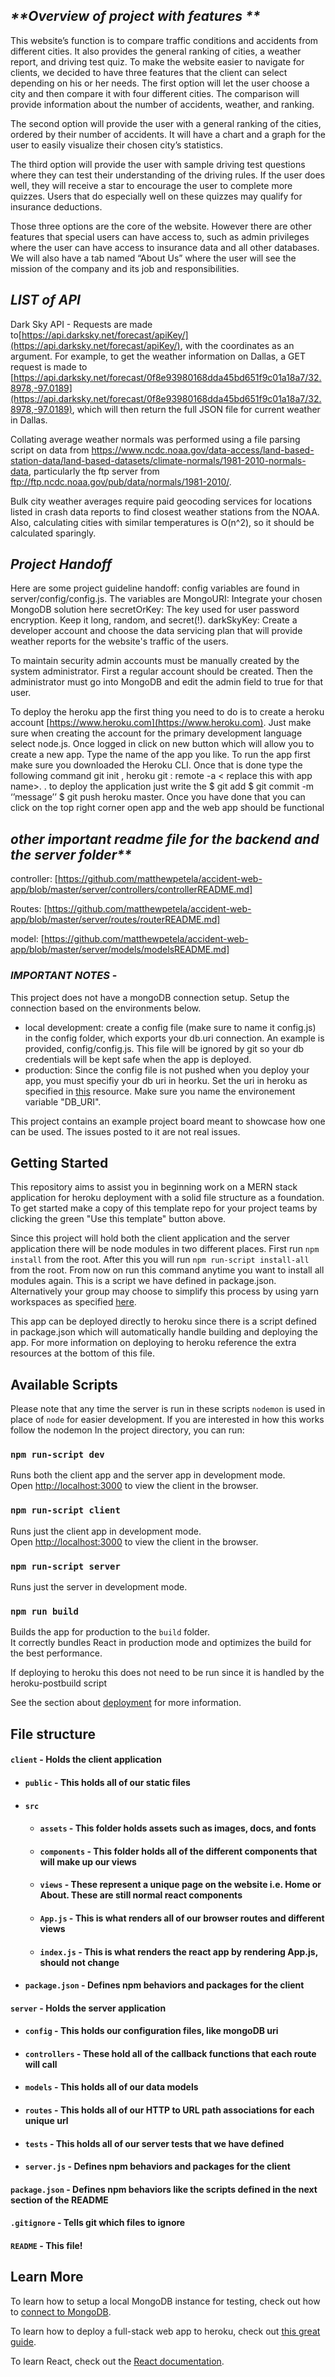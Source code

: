 ## _**Overview of project with features **_

  This website’s function is to compare traffic conditions and accidents from different cities. It also provides the general ranking of cities, a weather report, and driving test quiz. To make the website easier to navigate for clients, we decided to have three features that the client can select depending on his or her needs. 
The first option will let the user choose a city and then compare it with four different cities. The comparison will provide information about the number of accidents, weather, and ranking.

The second option will provide the user with a general ranking of the cities, ordered by their number of accidents. It will have a chart and a graph for the user to easily visualize their chosen city’s statistics.

The third option will provide the user with sample driving test questions where they can test their understanding of the driving rules. If the user does well, they will receive a star to encourage the user to complete more quizzes. Users that do especially well on these quizzes may qualify for insurance deductions.

Those three options are the core of the website. However there are other features that special users can have access to, such as admin privileges where the user can have access to insurance data and all other databases. We will also have a tab named “About Us” where the user will see the mission of the company and its job and responsibilities. 

## _**LIST of API**_

Dark Sky API - Requests are made to[https://api.darksky.net/forecast/apiKey/](https://api.darksky.net/forecast/apiKey/), with the coordinates as an argument. For example, to get the weather information on Dallas, a GET request is made to [https://api.darksky.net/forecast/0f8e93980168dda45bd651f9c01a18a7/32.8978,-97.0189](https://api.darksky.net/forecast/0f8e93980168dda45bd651f9c01a18a7/32.8978,-97.0189), which will then return the full JSON file for current weather in Dallas.

Collating average weather normals was performed using a file parsing script on data from https://www.ncdc.noaa.gov/data-access/land-based-station-data/land-based-datasets/climate-normals/1981-2010-normals-data, particularly the ftp server from ftp://ftp.ncdc.noaa.gov/pub/data/normals/1981-2010/. 

Bulk city weather averages require paid geocoding services for locations listed in crash data reports to find closest weather stations from the NOAA. Also, calculating cities with similar temperatures is O(n^2), so it should be calculated sparingly.

## _**Project Handoff**_

Here are some project guideline handoff:
config variables are found in server/config/config.js. The variables are
MongoURI: Integrate your chosen MongoDB solution here
secretOrKey: The key used for user password encryption. Keep it long, random, and secret(!). 
darkSkyKey: Create a developer account and choose the data servicing plan that will provide weather reports for the website's traffic of the users.

To maintain security admin accounts must be manually created by the system administrator. First a regular account should be created. Then the administrator must go into MongoDB and edit the admin field to true for that user.

To deploy the heroku app the first thing you need to do is to create a heroku account [https://www.heroku.com](https://www.heroku.com). Just make sure when creating the account  for the primary development language select node.js. Once logged in click on new button which will allow you to create a new app. Type the name of the app you like. To run the app first make sure you downloaded the Heroku CLI. Once that is done type the following command git init , heroku git : remote -a < replace this with app name>. . to deploy the application  just write the $ git add $ git commit -m ‘’message’’ $ git push heroku master. Once you have done that you can click on the top right corner open app and the web app should be functional

## _other important readme file for the backend and the server folder**_

controller: [https://github.com/matthewpetela/accident-web-app/blob/master/server/controllers/controllerREADME.md]

Routes: [https://github.com/matthewpetela/accident-web-app/blob/master/server/routes/routerREADME.md]


model: [https://github.com/matthewpetela/accident-web-app/blob/master/server/models/modelsREADME.md] 



### _**IMPORTANT NOTES**_ - 
This project does not have a mongoDB connection setup. Setup the connection based on the environments below.
- local development: create a config file (make sure to name it config.js) in the config folder, which exports your db.uri connection. An example is provided, config/config.js. This file will be ignored by git so your db credentials will be kept safe when the app is deployed.
- production: Since the config file is not pushed when you deploy your app, you must specifiy your db uri in heorku. Set the uri in heroku as specified in [this](https://devcenter.heroku.com/articles/config-vars) resource. Make sure you name the environement variable "DB_URI".

This project contains an example project board meant to showcase how one can be used. The issues posted to it are not real issues.

## Getting Started
This repository aims to assist you in beginning work on a MERN stack application for heroku deployment with a solid file structure as a foundation. To get started make a copy of this template repo for your project teams by clicking the green "Use this template" button above.

Since this project will hold both the client application and the server application there will be node modules in two different places. First run `npm install` from the root. After this you will run `npm run-script install-all` from the root. From now on run this command anytime you want to install all modules again. This is a script we have defined in package.json. Alternatively your group may choose to simplify this process by using yarn workspaces as specified [here](https://yarnpkg.com/lang/en/docs/workspaces/).

This app can be deployed directly to heroku since there is a script defined in package.json which will automatically handle building and deploying the app. For more information on deploying to heroku reference the extra resources at the bottom of this file. 


## Available Scripts

Please note that any time the server is run in these scripts `nodemon` is used in place of `node` for easier development. If you are interested in how this works follow the nodemon In the project directory, you can run:

### `npm run-script dev`

Runs both the client app and the server app in development mode.<br>
Open [http://localhost:3000](http://localhost:3000) to view the client in the browser.

### `npm run-script client`

Runs just the client app in development mode.<br>
Open [http://localhost:3000](http://localhost:3000) to view the client in the browser.


### `npm run-script server`

Runs just the server in development mode.<br>


### `npm run build`

Builds the app for production to the `build` folder.<br>
It correctly bundles React in production mode and optimizes the build for the best performance.

If deploying to heroku this does not need to be run since it is handled by the heroku-postbuild script<br>

See the section about [deployment](https://facebook.github.io/create-react-app/docs/deployment) for more information.


## File structure
#### `client` - Holds the client application
- #### `public` - This holds all of our static files
- #### `src`
    - #### `assets` - This folder holds assets such as images, docs, and fonts
    - #### `components` - This folder holds all of the different components that will make up our views
    - #### `views` - These represent a unique page on the website i.e. Home or About. These are still normal react components
    - #### `App.js` - This is what renders all of our browser routes and different views
    - #### `index.js` - This is what renders the react app by rendering App.js, should not change
- #### `package.json` - Defines npm behaviors and packages for the client
#### `server` - Holds the server application
- #### `config` - This holds our configuration files, like mongoDB uri
- #### `controllers` - These hold all of the callback functions that each route will call
- #### `models` - This holds all of our data models
- #### `routes` - This holds all of our HTTP to URL path associations for each unique url
- #### `tests` - This holds all of our server tests that we have defined
- #### `server.js` - Defines npm behaviors and packages for the client
#### `package.json` - Defines npm behaviors like the scripts defined in the next section of the README
#### `.gitignore` - Tells git which files to ignore
#### `README` - This file!

## Learn More
To learn how to setup a local MongoDB instance for testing, check out how to [connect to MongoDB](https://docs.mongodb.com/guides/server/drivers/).

To learn how to deploy a full-stack web app to heroku, check out [this great guide](https://daveceddia.com/deploy-react-express-app-heroku/).

To learn React, check out the [React documentation](https://reactjs.org/).
